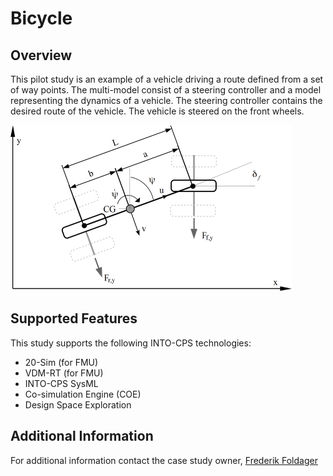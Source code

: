 # Bicycle

## Overview
This pilot study is an example of a vehicle driving a route defined from a set of way points. The multi-model consist of a steering controller and a model representing the dynamics of a vehicle. The steering controller contains the desired route of the vehicle. The vehicle is steered on the front wheels.

![Bicycle Model](resources/bicycle.png)


## Supported Features
This study supports the following INTO-CPS technologies:

* 20-Sim (for FMU)
* VDM-RT (for FMU)
* INTO-CPS SysML  
* Co-simulation Engine (COE)
* Design Space Exploration

## Additional Information
For additional information contact the case study owner, [Frederik Foldager](mailto:ffo@agrointelli.com)
